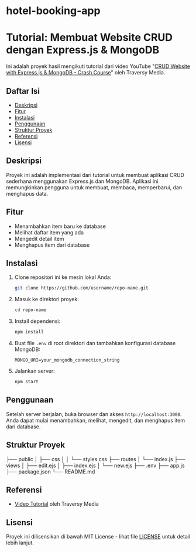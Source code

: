 # hotel-booking-app

# Tutorial: Membuat Website CRUD dengan Express.js & MongoDB

Ini adalah proyek hasil mengikuti tutorial dari video YouTube "[CRUD Website with Express.js & MongoDB - Crash Course](https://www.youtube.com/watch?v=YdBy9-0pER4&t=137s)" oleh Traversy Media.

## Daftar Isi

- [Deskripsi](#deskripsi)
- [Fitur](#fitur)
- [Instalasi](#instalasi)
- [Penggunaan](#penggunaan)
- [Struktur Proyek](#struktur-proyek)
- [Referensi](#referensi)
- [Lisensi](#lisensi)

## Deskripsi

Proyek ini adalah implementasi dari tutorial untuk membuat aplikasi CRUD sederhana menggunakan Express.js dan MongoDB. Aplikasi ini memungkinkan pengguna untuk membuat, membaca, memperbarui, dan menghapus data.

## Fitur

- Menambahkan item baru ke database
- Melihat daftar item yang ada
- Mengedit detail item
- Menghapus item dari database

## Instalasi

1. Clone repositori ini ke mesin lokal Anda:
    ```sh
    git clone https://github.com/username/repo-name.git
    ```

2. Masuk ke direktori proyek:
    ```sh
    cd repo-name
    ```

3. Install dependensi:
    ```sh
    npm install
    ```

4. Buat file `.env` di root direktori dan tambahkan konfigurasi database MongoDB:
    ```env
    MONGO_URI=your_mongodb_connection_string
    ```

5. Jalankan server:
    ```sh
    npm start
    ```

## Penggunaan

Setelah server berjalan, buka browser dan akses `http://localhost:3000`. Anda dapat mulai menambahkan, melihat, mengedit, dan menghapus item dari database.

## Struktur Proyek

├── public
│   ├── css
│   │   └── styles.css
├── routes
│   └── index.js
├── views
│   ├── edit.ejs
│   ├── index.ejs
│   └── new.ejs
├── .env
├── app.js
├── package.json
└── README.md

## Referensi

- [Video Tutorial](https://www.youtube.com/watch?v=YdBy9-0pER4&t=137s) oleh Traversy Media

## Lisensi

Proyek ini dilisensikan di bawah MIT License - lihat file [LICENSE](LICENSE) untuk detail lebih lanjut.
